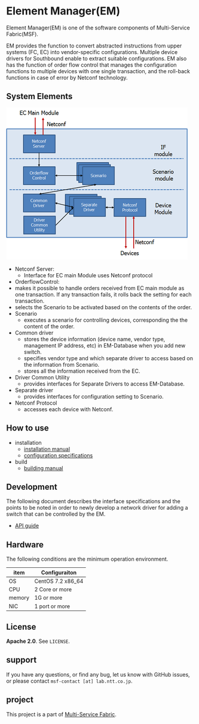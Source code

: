 # Element Manager(EM)

Element Manager(EM) is one of the software components of Multi-Service Fabric(MSF).

 EM provides the function to convert abstracted instructions from upper systems (FC, EC) into vendor-specific configurations. Multiple device drivers for Southbound enable to extract suitable configurations. EM also has the function of order flow control that manages the configuration functions to multiple devices with one single transaction, and the roll-back functions in case of error by Netconf technology.

## System Elements

![system_elements_em](doc/img/system_elements_em.png)

- Netconf Server:
  - Interface for EC main Module uses Netconf protocol
- OrderflowControl:
 - makes it possible to handle orders received from EC main module as one transaction. If any transaction fails, it rolls back the setting for each transaction.
 - selects the Scenario to be activated based on the contents of the order.
- Scenario
  - executes a scenario for controlling devices, corresponding the the content of the order.
- Common driver
  - stores the device information (device name, vendor type, management IP address, etc) in EM-Database when you add new switch.
  - specifies vendor type and which separate driver to access based on the information from Scenario.
  - stores all the information received from the EC.
- Driver Common Utility
  - provides interfaces for Separate Drivers to access EM-Database.
- Separate driver
  - provides interfaces for configuration setting to Scenario.
- Netconf Protocol
  - accesses each device with Netconf.

## How to use
- installation
  - [installation manual](doc/element_manager_installation_manual.md)
  - [configuration specifications](doc/element_manager_configuration_specifications.md)
- build
  - [building manual](doc/element_manager_building_guide.md)

## Development
The following document describes the interface specifications and the points to be noted in order to newly develop a network driver for adding a switch that can be controlled by the EM.

- [API guide](doc/element_manager_api_specifications.md)

## Hardware
The following conditions are the minimum operation environment.

| item | Configuraiton |
| ---- | ---- |
| OS | CentOS 7.2 x86_64 |
| CPU | 2 Core or more |
| memory | 1G or more |
| NIC | 1 port or more |


## License
**Apache 2.0**. See `LICENSE`.

## support
If you have any questions, or find any bug, let us know with GitHub issues, or please contact `msf-contact [at] lab.ntt.co.jp`.

## project
This project is a part of [Multi-Service Fabric](http://github.com/multi-service-fabric/).
